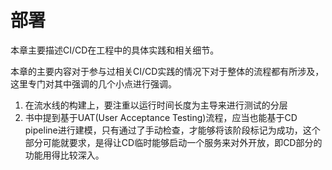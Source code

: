 # 部署

本章主要描述CI/CD在工程中的具体实践和相关细节。

本章的主要内容对于参与过相关CI/CD实践的情况下对于整体的流程都有所涉及，这里专门对其中强调的几个小点进行强调。

1. 在流水线的构建上，要注重以运行时间长度为主导来进行测试的分层
2. 书中提到基于UAT(User Acceptance Testing)流程，应当也能基于CD pipeline进行建模，只有通过了手动检查，才能够将该阶段标记为成功，这个部分可能就要求，是得让CD临时能够启动一个服务来对外开放，即CD部分的功能用得比较深入。